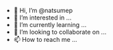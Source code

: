 - 👋 Hi, I’m @natsumep
- 👀 I’m interested in ...
- 🌱 I’m currently learning ...
- 💞️ I’m looking to collaborate on ...
- 📫 How to reach me ...

<!---
natsumep/natsumep is a ✨ special ✨ repository because its `README.md` (this file) appears on your GitHub profile.
You can click the Preview link to take a look at your changes.
--->
